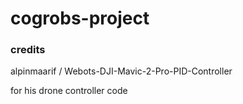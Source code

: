 # cogrobs-project

### credits

alpinmaarif
/
Webots-DJI-Mavic-2-Pro-PID-Controller

for his drone controller code